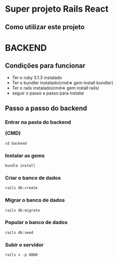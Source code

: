 <html>
<head>
  <link rel="stylesheet" href="./readme.css">
</head>
<body>
<h1> Super projeto Rails React </h1>

<h2>Como utilizar este projeto </h2>

# BACKEND

## Condições para funcionar

<ul>
  <li>Ter o ruby 3.1.3 instalado </li>
  <li>Ter o bundler instalado(cmd=> gem install bundler) </li>
  <li>Ter o rails instalado(cmd=> gem install rails) </li>
  <li>seguir o passo a passo para instalar</li>
</ul>

## Passo a passo do backend

### Entrar na pasta do backend <p id="colorido">(CMD)</p>

```cd backend ```

### Instalar as gems

```bundle install```

### Criar o banco de dados

```rails db:create```

### Migrar o banco de dados

```rails db:migrate```

### Popular o banco de dados

```rails db:seed```

### Subir o servidor

```rails s -p 8080```

</body>
</html>